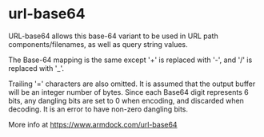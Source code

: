 # url-base64
URL-base64 allows this base-64 variant to be used in URL path components/filenames, as well as query string values.

The Base-64 mapping is the same except '+' is replaced with '-', and '/' is replaced with '_'.

Trailing '=' characters are also omitted. It is assumed that the output buffer will be an integer number of bytes. Since each Base64 digit represents 6 bits, any dangling bits are set to 0 when encoding, and discarded when decoding. It is an error to have non-zero dangling bits.

More info at https://www.armdock.com/url-base64
